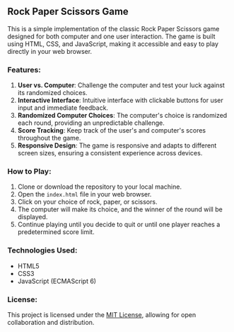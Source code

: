 ## Rock Paper Scissors Game

This is a simple implementation of the classic Rock Paper Scissors game designed for both computer and one user interaction. The game is built using HTML, CSS, and JavaScript, making it accessible and easy to play directly in your web browser.

### Features:

1. **User vs. Computer**: Challenge the computer and test your luck against its randomized choices.
2. **Interactive Interface**: Intuitive interface with clickable buttons for user input and immediate feedback.
3. **Randomized Computer Choices**: The computer's choice is randomized each round, providing an unpredictable challenge.
4. **Score Tracking**: Keep track of the user's and computer's scores throughout the game.
5. **Responsive Design**: The game is responsive and adapts to different screen sizes, ensuring a consistent experience across devices.

### How to Play:

1. Clone or download the repository to your local machine.
2. Open the `index.html` file in your web browser.
3. Click on your choice of rock, paper, or scissors.
4. The computer will make its choice, and the winner of the round will be displayed.
5. Continue playing until you decide to quit or until one player reaches a predetermined score limit.

### Technologies Used:

- HTML5
- CSS3
- JavaScript (ECMAScript 6)

### License:

This project is licensed under the [MIT License](link-to-license-file), allowing for open collaboration and distribution.
